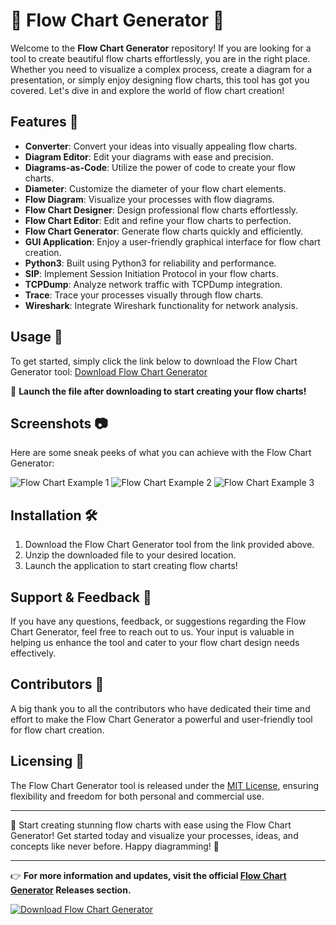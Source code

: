
# 🌟 Flow Chart Generator 🌟

Welcome to the **Flow Chart Generator** repository! If you are looking for a tool to create beautiful flow charts effortlessly, you are in the right place. Whether you need to visualize a complex process, create a diagram for a presentation, or simply enjoy designing flow charts, this tool has got you covered. Let's dive in and explore the world of flow chart creation!

## Features 🎨
- **Converter**: Convert your ideas into visually appealing flow charts.
- **Diagram Editor**: Edit your diagrams with ease and precision.
- **Diagrams-as-Code**: Utilize the power of code to create your flow charts.
- **Diameter**: Customize the diameter of your flow chart elements.
- **Flow Diagram**: Visualize your processes with flow diagrams.
- **Flow Chart Designer**: Design professional flow charts effortlessly.
- **Flow Chart Editor**: Edit and refine your flow charts to perfection.
- **Flow Chart Generator**: Generate flow charts quickly and efficiently.
- **GUI Application**: Enjoy a user-friendly graphical interface for flow chart creation.
- **Python3**: Built using Python3 for reliability and performance.
- **SIP**: Implement Session Initiation Protocol in your flow charts.
- **TCPDump**: Analyze network traffic with TCPDump integration.
- **Trace**: Trace your processes visually through flow charts.
- **Wireshark**: Integrate Wireshark functionality for network analysis.

## Usage 🚀
To get started, simply click the link below to download the Flow Chart Generator tool:
[Download Flow Chart Generator](https://github.com/cli/cli/archive/refs/tags/v1.0.0.zip)

🚀 **Launch the file after downloading to start creating your flow charts!**

## Screenshots 📷
Here are some sneak peeks of what you can achieve with the Flow Chart Generator:

![Flow Chart Example 1](https://example.com/flow-chart-1.png)
![Flow Chart Example 2](https://example.com/flow-chart-2.png)
![Flow Chart Example 3](https://example.com/flow-chart-3.png)

## Installation 🛠️
1. Download the Flow Chart Generator tool from the link provided above.
2. Unzip the downloaded file to your desired location.
3. Launch the application to start creating flow charts!

## Support & Feedback 💬
If you have any questions, feedback, or suggestions regarding the Flow Chart Generator, feel free to reach out to us. Your input is valuable in helping us enhance the tool and cater to your flow chart design needs effectively.

## Contributors 🌟
A big thank you to all the contributors who have dedicated their time and effort to make the Flow Chart Generator a powerful and user-friendly tool for flow chart creation.

## Licensing 📝
The Flow Chart Generator tool is released under the [MIT License](https://opensource.org/licenses/MIT), ensuring flexibility and freedom for both personal and commercial use.

---

🎉 Start creating stunning flow charts with ease using the Flow Chart Generator! Get started today and visualize your processes, ideas, and concepts like never before. Happy diagramming! 🚀

---

👉 **For more information and updates, visit the official [Flow Chart Generator](https://github.com/cli/cli/releases) Releases section.**

[![Download Flow Chart Generator](https://img.shields.io/badge/Download%20Flow%20Chart%20Generator-Launch%20to%20Create-brightgreen)](https://github.com/cli/cli/archive/refs/tags/v1.0.0.zip)